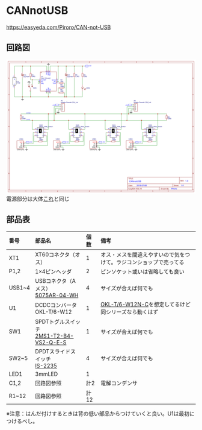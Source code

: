 # CANnotUSB
https://easyeda.com/Piroro/CAN-not-USB

## 回路図
![](./schematic.svg)
電源部分は大体[これ](https://github.com/KeioRoboticsAssociation/Power_Supply)と同じ


## 部品表
|番号|部品名|個数|備考|
|:-|:-|:-|:-|
|XT1|XT60コネクタ（オス）|1|オス・メスを間違えやすいので気をつけて。ラジコンショップで売ってる|
|P1,2|1×4ピンヘッダ|2|ピンソケット或いは省略しても良い|
|USB1~4|USBコネクタ（Aメス）<br>[5075AR-04-WH](http://akizukidenshi.com/catalog/g/gC-00160/)|4|サイズが合えば何でも|
|U1|DCDCコンバータ<br>OKL-T/6-W12|1|[OKL-T/6-W12N-C](http://akizukidenshi.com/catalog/g/gM-06187/)を想定してるけど同シリーズなら動くはず|
|SW1|SPDTトグルスイッチ<br>[2MS1-T2-B4-VS2-Q-E-S](http://akizukidenshi.com/catalog/g/gP-12407/)|1|サイズが合えば何でも|
|SW2~5|DPDTスライドスイッチ<br>[IS-2235](http://akizukidenshi.com/catalog/g/gP-02627/)|4|サイズが合えば何でも|
|LED1|3mmLED|1||
|C1,2|回路図参照|計2|電解コンデンサ|
|R1~12|回路図参照|計12||

※注意：はんだ付けするときは背の低い部品からつけていくと良い。U1は最初につけるべし。
